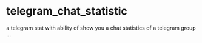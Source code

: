 # telegram_chat_statistic
a telegram stat with ability of show you a chat statistics of a telegram group ... 

